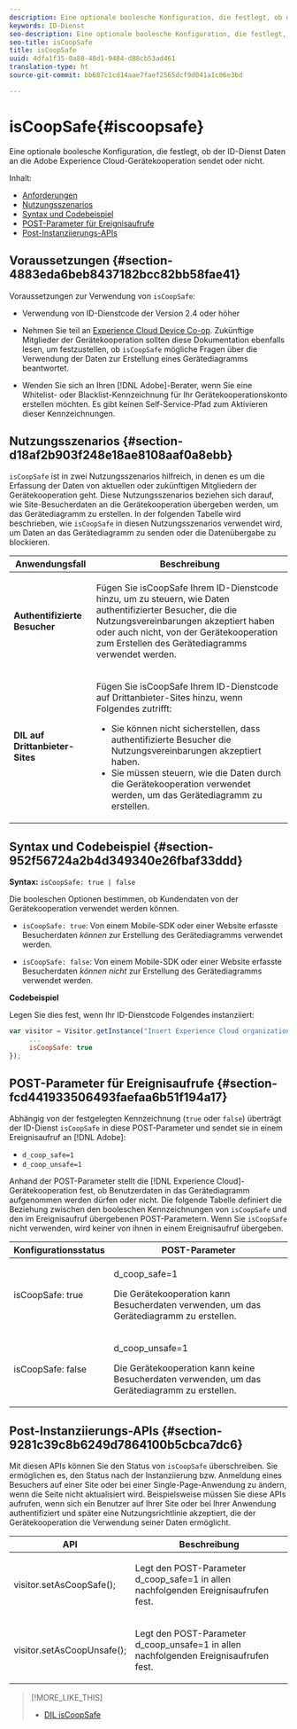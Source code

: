 ```yaml
---
description: Eine optionale boolesche Konfiguration, die festlegt, ob der ID-Dienst Daten an die Adobe Experience Cloud-Gerätekooperation sendet oder nicht.
keywords: ID-Dienst
seo-description: Eine optionale boolesche Konfiguration, die festlegt, ob der ID-Dienst Daten an die Adobe Experience Cloud-Gerätekooperation sendet oder nicht.
seo-title: isCoopSafe
title: isCoopSafe
uuid: 4dfa1f35-0a88-48d1-9484-d88cb53ad461
translation-type: ht
source-git-commit: bb687c1cd14aae7faef2565dcf9d041a1c06e3bd

---
```



# isCoopSafe{#iscoopsafe}

Eine optionale boolesche Konfiguration, die festlegt, ob der ID-Dienst Daten an die Adobe Experience Cloud-Gerätekooperation sendet oder nicht.

Inhalt:

<ul class="simplelist"> 
 <li> <a href="../../mcvid-library/mcvid-function-vars/mcvid-coopsafe.md#section-4883eda6beb8437182bcc82bb58fae41" format="dita" scope="local"> Anforderungen </a> </li> 
 <li> <a href="../../mcvid-library/mcvid-function-vars/mcvid-coopsafe.md#section-d18af2b903f248e18ae8108aaf0a8ebb" format="dita" scope="local"> Nutzungsszenarios </a> </li> 
 <li> <a href="../../mcvid-library/mcvid-function-vars/mcvid-coopsafe.md#section-952f56724a2b4d349340e26fbaf33ddd" format="dita" scope="local"> Syntax und Codebeispiel </a> </li> 
 <li> <a href="../../mcvid-library/mcvid-function-vars/mcvid-coopsafe.md#section-fcd441933506493faefaa6b51f194a17" format="dita" scope="local"> POST-Parameter für Ereignisaufrufe </a> </li> 
 <li> <a href="../../mcvid-library/mcvid-function-vars/mcvid-coopsafe.md#section-9281c39c8b6249d7864100b5cbca7dc6" format="dita" scope="local"> Post-Instanziierungs-APIs </a> </li> 
</ul>

## Voraussetzungen {#section-4883eda6beb8437182bcc82bb58fae41}

Voraussetzungen zur Verwendung von `isCoopSafe`:

* Verwendung von ID-Dienstcode der Version 2.4 oder höher
* Nehmen Sie teil an [Experience Cloud Device Co-op](https://marketing.adobe.com/resources/help/de_DE/mcdc/). Zukünftige Mitglieder der Gerätekooperation sollten diese Dokumentation ebenfalls lesen, um festzustellen, ob `isCoopSafe` mögliche Fragen über die Verwendung der Daten zur Erstellung eines Gerätediagramms beantwortet.

* Wenden Sie sich an Ihren [!DNL Adobe]-Berater, wenn Sie eine Whitelist- oder Blacklist-Kennzeichnung für Ihr Gerätekooperationskonto erstellen möchten. Es gibt keinen Self-Service-Pfad zum Aktivieren dieser Kennzeichnungen.

## Nutzungsszenarios {#section-d18af2b903f248e18ae8108aaf0a8ebb}

`isCoopSafe` ist in zwei Nutzungsszenarios hilfreich, in denen es um die Erfassung der Daten von aktuellen oder zukünftigen Mitgliedern der Gerätekooperation geht. Diese Nutzungsszenarios beziehen sich darauf, wie Site-Besucherdaten an die Gerätekooperation übergeben werden, um das Gerätediagramm zu erstellen. In der folgenden Tabelle wird beschrieben, wie `isCoopSafe` in diesen Nutzungsszenarios verwendet wird, um Daten an das Gerätediagramm zu senden oder die Datenübergabe zu blockieren.

<table id="table_A24C63D2A21F47EDBAC8FA5E7BE888D8"> 
 <thead> 
  <tr> 
   <th colname="col1" class="entry"> Anwendungsfall </th> 
   <th colname="col2" class="entry"> Beschreibung </th> 
  </tr> 
 </thead>
 <tbody> 
  <tr> 
   <td colname="col1"> <p> <b>Authentifizierte Besucher</b> </p> </td> 
   <td colname="col2"> <p>Fügen Sie <span class="codeph">isCoopSafe</span> Ihrem ID-Dienstcode hinzu, um zu steuern, wie Daten authentifizierter Besucher, die die Nutzungsvereinbarungen akzeptiert haben oder auch nicht, von der Gerätekooperation zum Erstellen des Gerätediagramms verwendet werden. </p> </td> 
  </tr> 
  <tr> 
   <td colname="col1"> <p> <b>DIL auf Drittanbieter-Sites</b> </p> </td> 
   <td colname="col2"> <p>Fügen Sie <span class="codeph">isCoopSafe</span> Ihrem ID-Dienstcode auf Drittanbieter-Sites hinzu, wenn Folgendes zutrifft: </p> <p> 
     <ul id="ul_C27BB26510314834A2A7CD99D46DA4AC"> 
      <li id="li_4E6AE574F18646F09C0CF4553EEA1A9E">Sie können nicht sicherstellen, dass authentifizierte Besucher die Nutzungsvereinbarungen akzeptiert haben. </li> 
      <li id="li_26D0561BF32B4278B0A6B5082C17FED8">Sie müssen steuern, wie die Daten durch die Gerätekooperation verwendet werden, um das Gerätediagramm zu erstellen. </li> 
     </ul> </p> </td> 
  </tr> 
 </tbody> 
</table>

## Syntax und Codebeispiel {#section-952f56724a2b4d349340e26fbaf33ddd}

**Syntax:** `isCoopSafe: true | false`

Die booleschen Optionen bestimmen, ob Kundendaten von der Gerätekooperation verwendet werden können.

* `isCoopSafe: true`: Von einem Mobile-SDK oder einer Website erfasste Besucherdaten *können* zur Erstellung des Gerätediagramms verwendet werden.

* `isCoopSafe: false`: Von einem Mobile-SDK oder einer Website erfasste Besucherdaten *können nicht* zur Erstellung des Gerätediagramms verwendet werden.

**Codebeispiel**

Legen Sie dies fest, wenn Ihr ID-Dienstcode Folgendes instanziiert:

```js
var visitor = Visitor.getInstance("Insert Experience Cloud organization ID here",{ 
     ... 
     isCoopSafe: true 
});
```

## POST-Parameter für Ereignisaufrufe {#section-fcd441933506493faefaa6b51f194a17}

Abhängig von der festgelegten Kennzeichnung (`true` oder `false`) überträgt der ID-Dienst `isCoopSafe` in diese POST-Parameter und sendet sie in einem Ereignisaufruf an [!DNL Adobe]:

* `d_coop_safe=1`
* `d_coop_unsafe=1`

Anhand der POST-Parameter stellt die [!DNL Experience Cloud]-Gerätekooperation fest, ob Benutzerdaten in das Gerätediagramm aufgenommen werden dürfen oder nicht. Die folgende Tabelle definiert die Beziehung zwischen den booleschen Kennzeichnungen von `isCoopSafe` und den im Ereignisaufruf übergebenen POST-Parametern. Wenn Sie `isCoopSafe` nicht verwenden, wird keiner von ihnen in einem Ereignisaufruf übergeben.

<table id="table_0A544534CA904F4D9836A34B8C1EACBB"> 
 <thead> 
  <tr> 
   <th colname="col1" class="entry"> Konfigurationsstatus </th> 
   <th colname="col2" class="entry"> POST-Parameter </th> 
  </tr> 
 </thead>
 <tbody> 
  <tr> 
   <td colname="col1"> <p> <span class="codeph"> isCoopSafe: true </span> </p> </td> 
   <td colname="col2"> <p> <span class="codeph"> d_coop_safe=1 </span> </p> <p>Die Gerätekooperation kann Besucherdaten verwenden, um das Gerätediagramm zu erstellen. </p> </td> 
  </tr> 
  <tr> 
   <td colname="col1"> <p> <span class="codeph"> isCoopSafe: false </span> </p> </td> 
   <td colname="col2"> <p> <span class="codeph"> d_coop_unsafe=1 </span> </p> <p>Die Gerätekooperation kann keine Besucherdaten verwenden, um das Gerätediagramm zu erstellen. </p> </td> 
  </tr> 
 </tbody> 
</table>

## Post-Instanziierungs-APIs {#section-9281c39c8b6249d7864100b5cbca7dc6}

Mit diesen APIs können Sie den Status von `isCoopSafe` überschreiben. Sie ermöglichen es, den Status nach der Instanziierung bzw. Anmeldung eines Besuchers auf einer Site oder bei einer Single-Page-Anwendung zu ändern, wenn die Seite nicht aktualisiert wird. Beispielsweise müssen Sie diese APIs aufrufen, wenn sich ein Benutzer auf Ihrer Site oder bei Ihrer Anwendung authentifiziert und später eine Nutzungsrichtlinie akzeptiert, die der Gerätekooperation die Verwendung seiner Daten ermöglicht.

<table id="table_BAA96B1F82BE48C3A61A1AF1367BA45C"> 
 <thead> 
  <tr> 
   <th colname="col1" class="entry"> API </th> 
   <th colname="col2" class="entry"> Beschreibung </th> 
  </tr> 
 </thead>
 <tbody> 
  <tr> 
   <td colname="col1"> <p> <span class="codeph"> visitor.setAsCoopSafe(); </span> </p> </td> 
   <td colname="col2"> <p>Legt den POST-Parameter <span class="codeph">d_coop_safe=1</span> in allen nachfolgenden Ereignisaufrufen fest. </p> </td> 
  </tr> 
  <tr> 
   <td colname="col1"> <p> <span class="codeph"> visitor.setAsCoopUnsafe(); </span> </p> </td> 
   <td colname="col2"> <p>Legt den POST-Parameter <span class="codeph">d_coop_unsafe=1</span> in allen nachfolgenden Ereignisaufrufen fest. </p> </td> 
  </tr> 
 </tbody> 
</table>

<!--
Wiki page https://wiki.corp.adobe.com/x/RCfFTg
-->

>[!MORE_LIKE_THIS]
>
>* [DIL isCoopSafe](https://marketing.adobe.com/resources/help/en_US/aam/dil-coopsafe.html)

